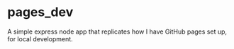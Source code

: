 # pages_dev
A simple express node app that replicates how I have GitHub pages set up, for local development. 
